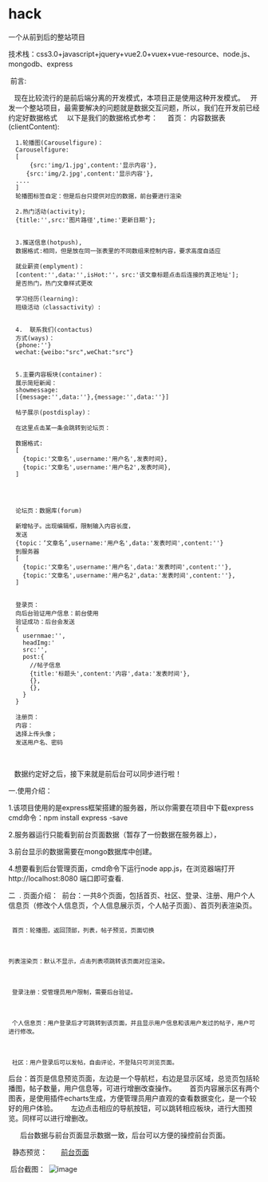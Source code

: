 # hack
一个从前到后的整站项目

  技术栈：css3.0+javascript+jquery+vue2.0+vuex+vue-resource、node.js、mongodb、express
  
  前言:
    
    现在比较流行的是前后端分离的开发模式，本项目正是使用这种开发模式。
    开发一个整站项目，最需要解决的问题就是数据交互问题，所以，我们在开发前已经约定好数据格式
   
   以下是我们的数据格式参考：
      首页：
      内容数据表(clientContent):

      1.轮播图(Carouselfigure)：
      Carouselfigure:
      [
          {src:'img/1.jpg',content:'显示内容'},
         {src:'img/2.jpg',content:'显示内容'},
      ....  
      ]
      轮播图标签自定：但是后台只提供对应的数据，前台要进行渲染

      2.热门活动(activity);
      {title:'',src:'图片路径',time:'更新日期'};


      3.推送信息(hotpush),
      数据格式:相同，但是放在同一张表里的不同数组来控制内容，要求高度自适应

      就业薪资(emplyment)：
      [content:'',data:'',isHot:''，src:'该文章标题点击后连接的真正地址'];
      是否热门，热门文章样式更改

      学习经历(learning):
      班级活动（classactivity）:


      4.  联系我们(contactus)
      方式(ways)：
      {phone:''}
      wechat:{weibo:"src",weChat:"src"}


      5.主要内容板块(container)：
      展示简短新闻：
      showmessage:
      [{message:'',data:''},{message:'',data:''}]

      帖子展示(postdisplay)：

      在这里点击某一条会跳转到论坛页：

      数据格式:
      [
        {topic:'文章名',username:'用户名',发表时间},
        {topic:'文章名',username:'用户名2',发表时间},
      ]




      论坛页：数据库(forum)

      新增帖子。出现编辑框，限制输入内容长度，
      发送
      {topic：‘文章名’,username:'用户名',data:'发表时间',content:''}
      到服务器
      [
        {topic:'文章名',username:'用户名',data:'发表时间',content:''},
        {topic:'文章名',username:'用户名2',data:'发表时间',content:''},
      ]


      登录页：
      向后台验证用户信息：前台使用
      验证成功：后台会发送
      {
        usernmae:'',
        headImg:'
        src:'',
        post:{
          //帖子信息
          {title:'标题头',content:'内容',data:'发表时间'},
          {},
          {},
        }
      }

      注册页：
      内容：
      选择上传头像；
      发送用户名、密码
    
    
    数据约定好之后，接下来就是前后台可以同步进行啦！
    
    
    
一.使用介绍：

  1.该项目使用的是express框架搭建的服务器，所以你需要在项目中下载express
    cmd命令：npm install express -save
    
    
  2.服务器运行只能看到前台页面数据（暂存了一份数据在服务器上），
  
  3.前台显示的数据需要在mongo数据库中创建。
  
  4.想要看到后台管理页面，cmd命令下运行node app.js，在浏览器端打开 http://localhost:8080 端口即可查看.
  
  

二  . 页面介绍：
  前台：一共8个页面，包括首页、社区、登录、注册、用户个人信息页（修改个人信息页，个人信息展示页，个人帖子页面）、首页列表渲染页。
      
     
     首页：轮播图，返回顶部，列表，帖子预览，页面切换
      
    
    列表渲染页：默认不显示，点击列表项跳转该页面对应渲染。
     
   
     登录注册：受管理员用户限制，需要后台验证。
     
     
     个人信息页：用户登录后才可跳转到该页面，并且显示用户信息和该用户发过的帖子，用户可进行修改。
      
    
     社区：用户登录后可以发帖，自由评论，不登陆只可浏览页面。
      
      
 
  后台：首页是信息预览页面，左边是一个导航栏，右边是显示区域，总览页包括轮播图，帖子数量，用户信息等，可进行增删改查操作。
       首页内容展示区有两个图表，是使用插件echarts生成，方便管理员用户直观的查看数据变化，是一个较好的用户体验。
       
       左边点击相应的导航按钮，可以跳转相应板块，进行大图预览。同样可以进行增删改。
       
       
       后台数据与前台页面显示数据一致，后台可以方便的操控前台页面。
       
       
       
  
  静态预览：
       <a href="https://yidongying.github.io/hack/hack/public/black_productor/client/index.html">前台页面</a>
       
  后台截图：
  ![image](https://github.com/yidongying/hack/raw/master/hack/screensheet.png)
    
  
